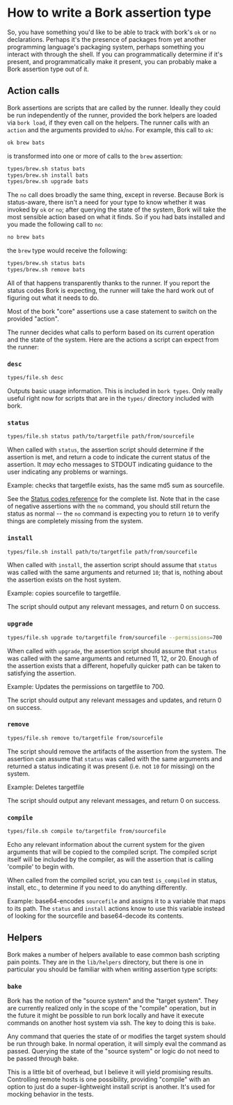 # How to write a Bork assertion type

So, you have something you'd like to be able to track with bork's `ok` or `no` declarations. Perhaps it's the presence of packages from yet another programming language's packaging system, perhaps something you interact with through the shell. If you can programmatically determine if it's present, and programmatically make it present, you can probably make a Bork assertion type out of it.

## Action calls

Bork assertions are scripts that are called by the runner. Ideally they could be run independently of the runner, provided the bork helpers are loaded via `bork load`, if they even call on the helpers. The runner calls with an `action` and the arguments provided to `ok`/`no`. For example, this call to `ok`:

```bash
ok brew bats
```

is transformed into one or more of calls to the `brew` assertion:

```bash
types/brew.sh status bats
types/brew.sh install bats
types/brew.sh upgrade bats
```

The `no` call does broadly the same thing, except in reverse. Because Bork is status-aware, there isn't a need for your type to know whether it was invoked by `ok` or `no`; after querying the state of the system, Bork will take the most sensible action based on what it finds. So if you had bats installed and you made the following call to `no`:

```bash
no brew bats
```

the `brew` type would receive the following:

```bash
types/brew.sh status bats
types/brew.sh remove bats
```

All of that happens transparently thanks to the runner. If you report the status codes Bork is expecting, the runner will take the hard work out of figuring out what it needs to do.

Most of the bork "core" assertions use a case statement to switch on the provided "action".

The runner decides what calls to perform based on its current operation and the state of the system. Here are the actions a script can expect from the runner:

### `desc`

```bash
types/file.sh desc
```

Outputs basic usage information. This is included in `bork types`. Only really useful right now for scripts that are in the `types/` directory included with bork.

### `status`

```bash
types/file.sh status path/to/targetfile path/from/sourcefile
```

When called with `status`, the assertion script should determine if the assertion is met, and return a code to indicate the current status of the assertion. It _may_ echo messages to STDOUT indicating guidance to the user indicating any problems or warnings.

Example: checks that targetfile exists, has the same md5 sum as sourcefile.

See the [Status codes reference](./assertion_status_codes) for the complete list. Note that in the case of negative assertions with the `no` command, you should still return the status as normal -- the `no` command is expecting you to return `10` to verify things are completely missing from the system.

### `install`

```bash
types/file.sh install path/to/targetfile path/from/sourcefile
```

When called with `install`, the assertion script should assume that `status` was called with the same arguments and returned `10`; that is, nothing about the assertion exists on the host system.

Example: copies sourcefile to targetfile.

The script should output any relevant messages, and return 0 on success.

### `upgrade`

```bash
types/file.sh upgrade to/targetfile from/sourcefile --permissions=700
```

When called with `upgrade`, the assertion script should assume that `status` was called with the same arguments and returned 11, 12, or 20. Enough of the assertion exists that a different, hopefully quicker path can be taken to satisfying the assertion.

Example: Updates the permissions on targetfile to 700.

The script should output any relevant messages and updates, and return 0 on success.

### `remove`

```bash
types/file.sh remove to/targetfile from/sourcefile
```

The script should remove the artifacts of the assertion from the system. The assertion can assume that `status` was called with the same arguments and returned a status indicating it was present (i.e. not `10` for missing) on the system.

Example: Deletes targetfile

The script should output any relevant messages, and return 0 on success.

### `compile`

```bash
types/file.sh compile to/targetfile from/sourcefile
```

Echo any relevant information about the current system for the given arguments that will be copied to the compiled script. The compiled script itself will be included by the compiler, as will the assertion that is calling 'compile' to begin with.

When called from the compiled script, you can test `is_compiled` in status, install, etc., to determine if you need to do anything differently.

Example: base64-encodes `sourcefile` and assigns it to a variable that maps to its path. The `status` and `install` actions know to use this variable instead of looking for the sourcefile and base64-decode its contents.

## Helpers

Bork makes a number of helpers available to ease common bash scripting pain points. They are in the `lib/helpers` directory, but there is one in particular you should be familiar with when writing assertion type scripts:

### `bake`

Bork has the notion of the "source system" and the "target system". They are currently realized only in the scope of the "compile" operation, but in the future it might be possible to run bork locally and have it execute commands on another host system via ssh. The key to doing this is `bake`.

Any command that queries the state of or modifies the target system should be run through bake. In normal operation, it will simply eval the command as passed. Querying the state of the "source system" or logic do not need to be passed through bake.

This is a little bit of overhead, but I believe it will yield promising results. Controlling remote hosts is one possibility, providing "compile" with an option to just do a super-lightweight install script is another. It's used for mocking behavior in the tests.